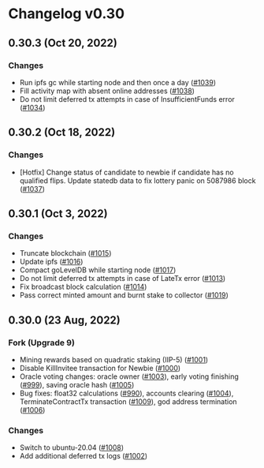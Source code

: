 # Changelog v0.30

## 0.30.3 (Oct 20, 2022)

### Changes

- Run ipfs gc while starting node and then once a day  ([#1039])
- Fill activity map with absent online addresses  ([#1038])
- Do not limit deferred tx attempts in case of InsufficientFunds error ([#1034])

[#1039]: https://github.com/jomagalo/dgi-node/pull/1039
[#1038]: https://github.com/jomagalo/dgi-node/pull/1038
[#1034]: https://github.com/jomagalo/dgi-node/pull/1034

## 0.30.2 (Oct 18, 2022)

### Changes

- [Hotfix] Change status of candidate to newbie if candidate has no qualified flips. Update statedb data to fix lottery panic on
  5087986 block ([#1037])

[#1037]: https://github.com/jomagalo/dgi-node/pull/1037

## 0.30.1 (Oct 3, 2022)

### Changes

- Truncate blockchain ([#1015])
- Update ipfs ([#1016])
- Compact goLevelDB while starting node ([#1017])
- Do not limit deferred tx attempts in case of LateTx error ([#1013])
- Fix broadcast block calculation ([#1014])
- Pass correct minted amount and burnt stake to collector ([#1019])

[#1013]: https://github.com/jomagalo/dgi-node/pull/1013

[#1014]: https://github.com/jomagalo/dgi-node/pull/1014

[#1017]: https://github.com/jomagalo/dgi-node/pull/1017

[#1015]: https://github.com/jomagalo/dgi-node/pull/1015

[#1016]: https://github.com/jomagalo/dgi-node/pull/1016

[#1019]: https://github.com/jomagalo/dgi-node/pull/1019

## 0.30.0 (23 Aug, 2022)

### Fork (Upgrade 9)

- Mining rewards based on quadratic staking (IIP-5) ([#1001])
- Disable KillInvitee transaction for Newbie ([#1000])
- Oracle voting changes: oracle owner ([#1003]), early voting finishing ([#999]), saving oracle hash ([#1005])
- Bug fixes: float32 calculations ([#990]), accounts clearing ([#1004]), TerminateContractTx transaction ([#1009]), god
  address termination ([#1006])

### Changes

- Switch to ubuntu-20.04 ([#1008])
- Add additional deferred tx logs ([#1002])

[#1001]: https://github.com/jomagalo/dgi-node/pull/1001

[#1000]: https://github.com/jomagalo/dgi-node/pull/1000

[#1003]: https://github.com/jomagalo/dgi-node/pull/1003

[#999]: https://github.com/jomagalo/dgi-node/pull/999

[#1005]: https://github.com/jomagalo/dgi-node/pull/1005

[#990]: https://github.com/jomagalo/dgi-node/pull/990

[#1004]: https://github.com/jomagalo/dgi-node/pull/1004

[#1009]: https://github.com/jomagalo/dgi-node/pull/1009

[#1006]: https://github.com/jomagalo/dgi-node/pull/1006

[#1008]: https://github.com/jomagalo/dgi-node/pull/1008

[#1002]: https://github.com/jomagalo/dgi-node/pull/1002

